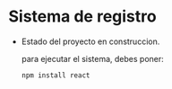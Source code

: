 <h1> Sistema de registro</h1>

- Estado del proyecto en construccion.

  para ejecutar el sistema, debes poner:

  ```npm install react```
